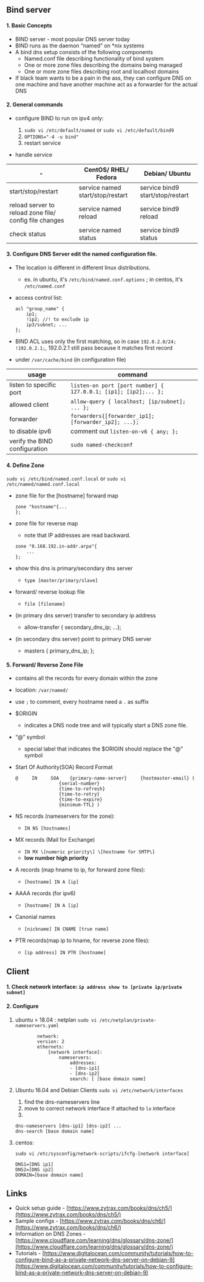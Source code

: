 ## Bind server

#### 1. Basic Concepts
- BIND server - most popular DNS server today
- BIND runs as the daemon “named” on *nix systems
-  A bind dns setup consists of the following components
    - Named.conf file describing functionality of bind system
    - One or more zone files describing the domains being managed
    - One or more zone files describing root and localhost domains
- If black team wants to be a pain in the ass, they can configure DNS on one machine and have another machine act as a forwarder for the actual DNS

#### 2. General commands

- configure BIND to run on ipv4 only:  
    1. `sudo vi /etc/default/named` or `sudo vi /etc/default/bind9`   
    2. `OPTIONS="-4 -u bind"`    
    3. restart service

- handle service
    
| - | CentOS/ RHEL/ Fedora | Debian/ Ubuntu  |
|-----------------|-----------------|-----------------|
| start/stop/restart | service named start/stop/restart| service bind9 start/stop/restart |
| reload server to reload zone file/ config file changes | service named reload | service bind9 reload |
| check status | service named status | service bind9 status |

#### 3. Configure DNS Server edit the named configuration file.

- The location is different in different linux distributions.
    
	- ex. in ubuntu, it's `/etc/bind/named.conf.options` ; in centos, it's `/etc/named.conf`

- access control list:

  ```
  acl "group_name" {
      ip1;
      !ip2; //! to exclude ip
      ip3/subnet; ...
  }; 
  ```

- BIND ACL uses only the first matching, so in case `192.0.2.0/24; !192.0.2.1;`, 192.0.2.1 still pass because it matches first record

- under `/var/cache/bind` (in configuration file)
    
| usage | command |
| ---- | ---- |
| listen to specific port | `listen-on port [port number] { 127.0.0.1; [ip1]; [ip2];... };` |
| allowed client | `allow-query { localhost; [ip/subnet]; ... };` |
| forwarder | `forwarders{[forwarder_ip1]; [forwarder_ip2]; ...};` |
| to disable ipv6 | comment out `listen-on-v6 { any; }; `|
| verify the BIND configuration | `sudo named-checkconf` |

#### 4. Define Zone
    
`sudo vi /etc/bind/named.conf.local` or `sudo vi /etc/named/named.conf.local`
    
    
- zone file for the \[hostname\] forward map
    
    ```
    zone "hostname"{...
    };
    ```
    
- zone file for reverse map 
    - note that IP addresses are read backward.
    
    ```
    zone "0.168.192.in-addr.arpa"{
        ...
    };
    ```
        
- show this dns is primary/secondary dns server
        
    - `type [master/primary/slave]`
- forward/ reverse lookup file
                
    - `file [filename]`
- (in primary dns server) transfer to secondary ip address
                
    - allow-transfer { secondary\_dns\_ip; ...};
- (in secondary dns server) point to primary DNS server
                
    - masters { primary\_dns\_ip; };
#### 5. Forward/ Reverse Zone File

- contains all the records for every domain within the zone
- location: `/var/named/`
- use `;` to comment, every hostname need a `.` as suffix
- $ORIGIN 
	- indicates a DNS node tree and will typically start a DNS zone file.
- “@” symbol
	- special label that indicates the $ORIGIN should replace the "@" symbol
- Start Of Authority(SOA) Record Format

    ```
    @     IN     SOA    {primary-name-server}     {hostmaster-email} (
                    {serial-number}
                    {time-to-refresh}
                    {time-to-retry}
                    {time-to-expire}
                    {minimum-TTL} )
    ```
    
- NS records (nameservers for the zone): 
    - `IN NS [hostnames]`
- MX records (Mail for Exchange) 
    - `IN MX \[numeric priority\] \[hostname for SMTP\]`
    - **low number high priority**
- A records (map hname to ip, for forward zone files): 
    - `[hostname] IN A [ip]`
- AAAA records (for ipv6) 
    - `[hostname] IN A [ip]`
- Canonial names 
    - `[nickname] IN CNAME [true name]`
- PTR records(map ip to hname, for reverse zone files): 
    - `[ip address] IN PTR [hostname]`

## Client

#### 1. Check network interface: `ip address show to [private ip/private subnet]`
#### 2. Configure
    
1. ubuntu &gt; 18.04 : netplan `sudo vi /etc/netplan/private-nameservers.yaml`
    ```
            network:
            version: 2
            ethernets:
                [network interface]:
                    nameservers:
                        addresses:
                        - [dns-ip1]
                        - [dns-ip2]
                        search: [ [base domain name] 
    ```
2. Ubuntu 16.04 and Debian Clients `sudo vi /etc/network/interfaces`
	1. find the dns-nameservers line
	2. move to correct network interface if attached to `lo` interface
	3. 
        
	```
	dns-nameservers [dns-ip1] [dns-ip2] ...
	dns-search [base domain name]
	```
3. centos:
    
    `sudo vi /etc/sysconfig/network-scripts/ifcfg-[network interface]`
    
    ```
    DNS1=[DNS ip1]
    DNS2=[DNS ip2]
    DOMAIN=[base domain name]
    ```
## Links
- Quick setup guide - [https://www.zytrax.com/books/dns/ch5/](https://www.zytrax.com/books/dns/ch5/)
- Sample configs - [https://www.zytrax.com/books/dns/ch6/](https://www.zytrax.com/books/dns/ch6/)
- Information on DNS Zones - [https://www.cloudflare.com/learning/dns/glossary/dns-zone/](https://www.cloudflare.com/learning/dns/glossary/dns-zone/)
- Tutorials - [https://www.digitalocean.com/community/tutorials/how-to-configure-bind-as-a-private-network-dns-server-on-debian-9](https://www.digitalocean.com/community/tutorials/how-to-configure-bind-as-a-private-network-dns-server-on-debian-9)
